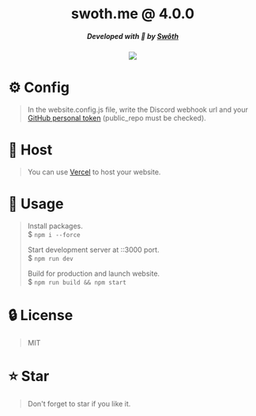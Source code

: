 <div align="center">
    <h1>swoth.me @ 4.0.0</h1>
    <h5>Developed with 💙 by <a href="https://swoth.me">Swôth</a></h5>
    <img src="https://i.ibb.co/HTpjPmV/image.png">
</div>

# ⚙️ Config
> In the website.config.js file, write the Discord webhook url and your [GitHub personal token](https://github.com/settings/tokens) (public_repo must be checked).

# 🔑 Host
> You can use [Vercel](https://vercel.com) to host your website.

# 📜 Usage
> Install packages. \
> $ `npm i --force`
>
> Start development server at ::3000 port. \
> $ `npm run dev`
>
> Build for production and launch website. \
> $ `npm run build && npm start`

# 🔒 License
> MIT

# ⭐ Star
> Don't forget to star if you like it.
